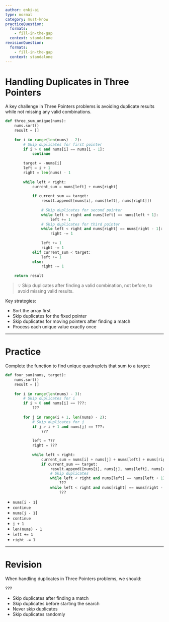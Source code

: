 ```yaml
---
author: enki-ai
type: normal
category: must-know
practiceQuestion:
  formats:
    - fill-in-the-gap
  context: standalone
revisionQuestion:
  formats:
    - fill-in-the-gap
  context: standalone
---
```


# Handling Duplicates in Three Pointers

A key challenge in Three Pointers problems is avoiding duplicate results while not missing any valid combinations.

```python
def three_sum_unique(nums):
    nums.sort()
    result = []
    
    for i in range(len(nums) - 2):
        # Skip duplicates for first pointer
        if i > 0 and nums[i] == nums[i - 1]:
            continue
            
        target = -nums[i]
        left = i + 1
        right = len(nums) - 1
        
        while left < right:
            current_sum = nums[left] + nums[right]
            
            if current_sum == target:
                result.append([nums[i], nums[left], nums[right]])
                
                # Skip duplicates for second pointer
                while left < right and nums[left] == nums[left + 1]:
                    left += 1
                # Skip duplicates for third pointer
                while left < right and nums[right] == nums[right - 1]:
                    right -= 1
                    
                left += 1
                right -= 1
            elif current_sum < target:
                left += 1
            else:
                right -= 1
                
    return result
```

> 💡 Skip duplicates after finding a valid combination, not before, to avoid missing valid results.

Key strategies:
- Sort the array first
- Skip duplicates for the fixed pointer
- Skip duplicates for moving pointers after finding a match
- Process each unique value exactly once

---
# Practice

Complete the function to find unique quadruplets that sum to a target:

```python
def four_sum(nums, target):
    nums.sort()
    result = []
    
    for i in range(len(nums) - 3):
        # Skip duplicates for i
        if i > 0 and nums[i] == ???:
            ???
            
        for j in range(i + 1, len(nums) - 2):
            # Skip duplicates for j
            if j > i + 1 and nums[j] == ???:
                ???
                
            left = ???
            right = ???
            
            while left < right:
                current_sum = nums[i] + nums[j] + nums[left] + nums[right]
                if current_sum == target:
                    result.append([nums[i], nums[j], nums[left], nums[right]])
                    # Skip duplicates
                    while left < right and nums[left] == nums[left + 1]:
                        ???
                    while left < right and nums[right] == nums[right - 1]:
                        ???
```

- `nums[i - 1]`
- `continue`
- `nums[j - 1]`
- `continue`
- `j + 1`
- `len(nums) - 1`
- `left += 1`
- `right -= 1`

---
# Revision

When handling duplicates in Three Pointers problems, we should:

???

- Skip duplicates after finding a match
- Skip duplicates before starting the search
- Never skip duplicates
- Skip duplicates randomly 